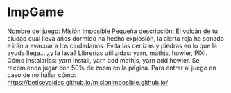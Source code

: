 # ImpGame
Nombre del juego: Misión Imposible
Pequeña descripción: El volcán de tu ciudad cual lleva años dormido ha hecho explosión, la alerta roja ha sonado e irán a evacuar a los ciudadanos. Evita las cenizas y piedras en lo que la ayuda llega... ¿y la lava?
Librerías utilizidas: yarn, mathjs, howler, PIXI.
Cómo instalarlas: yarn install, yarn add mathjs, yarn add howler.
Se recomienda jugar con 50% de zoom en la página.
Para entrar al juego en caso de no hallar cómo: https://betisevaldes.github.io/misionimposible.github.io/
